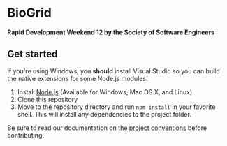 BioGrid
=======

**Rapid Development Weekend 12 by the Society of Software Engineers**

Get started
-----------
If you're using Windows, you **should** install Visual Studio so you
can build the native extensions for some Node.js modules.

1. Install [Node.js][1] (Available for Windows, Mac OS X, and Linux)
2. Clone this repository
3. Move to the repository directory and run `npm install` in your favorite
   shell. This will install any dependencies to the project folder.

Be sure to read our documentation on the [project conventions][2] before
contributing.

[1]: http://nodejs.org
[2]: https://github.com/rit-sse/rapdev12/wiki/Project-conventions
